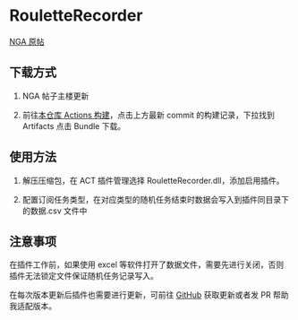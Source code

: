 # RouletteRecorder

[NGA 原帖](https://nga.178.com/read.php?tid=34277964)

## 下载方式

1. NGA 帖子主楼更新

2. 前往[本仓库 Actions 构建](https://github.com/StarHeartHunt/RouletteRecorder/actions/workflows/build.yml)，点击上方最新 commit 的构建记录，下拉找到 Artifacts 点击 Bundle 下载。

## 使用方法

1. 解压压缩包，在 ACT 插件管理选择 RouletteRecorder.dll，添加启用插件。

2. 配置订阅任务类型，在对应类型的随机任务结束时数据会写入到插件同目录下的数据.csv 文件中

## 注意事项

在插件工作前，如果使用 excel 等软件打开了数据文件，需要先进行关闭，否则插件无法锁定文件保证随机任务记录写入。

在每次版本更新后插件也需要进行更新，可前往 [GitHub](https://github.com/StarHeartHunt/RouletteRecorder) 获取更新或者发 PR 帮助我适配版本。
